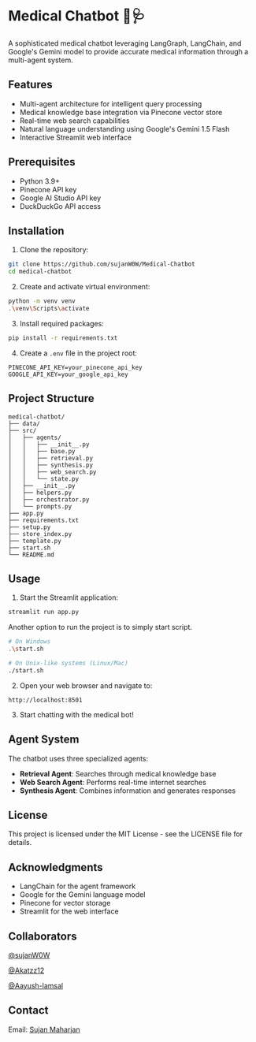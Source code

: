 # Medical Chatbot 🤖🩺

A sophisticated medical chatbot leveraging LangGraph, LangChain, and Google's Gemini model to provide accurate medical information through a multi-agent system.

## Features

-   Multi-agent architecture for intelligent query processing
-   Medical knowledge base integration via Pinecone vector store
-   Real-time web search capabilities
-   Natural language understanding using Google's Gemini 1.5 Flash
-   Interactive Streamlit web interface

## Prerequisites

-   Python 3.9+
-   Pinecone API key
-   Google AI Studio API key
-   DuckDuckGo API access

## Installation

1. Clone the repository:

```bash
git clone https://github.com/sujanW0W/Medical-Chatbot
cd medical-chatbot
```

2. Create and activate virtual environment:

```bash
python -m venv venv
.\venv\Scripts\activate
```

3. Install required packages:

```bash
pip install -r requirements.txt
```

4. Create a `.env` file in the project root:

```env
PINECONE_API_KEY=your_pinecone_api_key
GOOGLE_API_KEY=your_google_api_key
```

## Project Structure

```
medical-chatbot/
├── data/
├── src/
│   ├── agents/
│   │   ├── __init__.py
│   │   ├── base.py
│   │   ├── retrieval.py
│   │   ├── synthesis.py
│   │   ├── web_search.py
│   │   └── state.py
│   ├── __init__.py
│   ├── helpers.py
│   ├── orchestrator.py
│   └── prompts.py
├── app.py
├── requirements.txt
├── setup.py
├── store_index.py
├── template.py
├── start.sh
└── README.md
```

## Usage

1. Start the Streamlit application:

```bash
streamlit run app.py
```

Another option to run the project is to simply start script.

```bash
# On Windows
.\start.sh

# On Unix-like systems (Linux/Mac)
./start.sh
```

2. Open your web browser and navigate to:

```
http://localhost:8501
```

3. Start chatting with the medical bot!

## Agent System

The chatbot uses three specialized agents:

-   **Retrieval Agent**: Searches through medical knowledge base
-   **Web Search Agent**: Performs real-time internet searches
-   **Synthesis Agent**: Combines information and generates responses

## License

This project is licensed under the MIT License - see the LICENSE file for details.

## Acknowledgments

-   LangChain for the agent framework
-   Google for the Gemini language model
-   Pinecone for vector storage
-   Streamlit for the web interface

## Collaborators

[@sujanW0W]()

[@Akatzz12]()

[@Aayush-lamsal]()

## Contact

Email: [Sujan Maharjan](mailto:sujan.maharjan.1@ndsu.edu)

